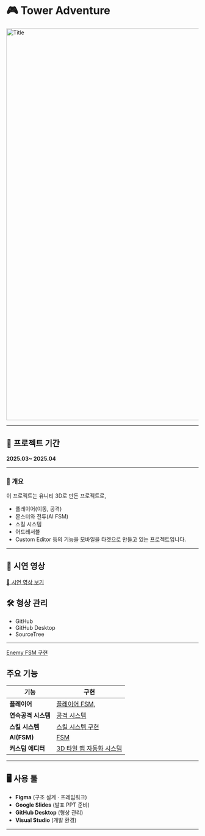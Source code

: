 



# 🎮 Tower Adventure

<img width="1536" height="1024" alt="Title" src="https://github.com/user-attachments/assets/8ed1129f-c123-4029-9405-e53067dddddb" />

---



## 📆 프로젝트 기간  

**2025.03~ 2025.04**



---


### 📖 개요  

이 프로젝트는 유니티 3D로 만든 프로젝트로,  

- 플레이어(이동, 공격)
- 몬스터와 전투(AI FSM)
- 스킬 시스템
- 어드레서블
- Custom Editor
  등의 기능을 모바일을 타겟으로 만들고 있는 프로젝트입니다.


---

## 🎥 시연 영상

[🎥 시연 영상 보기](https://www.youtube.com/watch?v=lvXLEIj9tC4)




## 🛠️ 형상 관리  

- GitHub  
- GitHub Desktop  
- SourceTree  

---

[Enemy FSM 구현](./Assets/Script/Entity/AI/ReadMe/ReadMe_EnemyFSM.md)

## 주요 기능

| 기능                | 구현                              |
| ------------------- | --------------------------------- |
| **플레이어**        | [플레이어 FSM](), |
| **연속공격 시스템** | [공격 시스템]()                   |
| **스킬 시스템**     | [스킬 시스템 구현](Assets/02.Scripts/Skills/Skill.md)              |
| **AI(FSM)** | [FSM](Assets/02.Scripts/Dimension/StateMachine/Enemy/EnemyStateMachine.md)                                 |
| **커스텀 에디터**   | [3D 타일 맵 자동화 시스템](Assets/02.Scripts/Dimension/TileGenerator.md)      |

---

## 🖥️ 사용 툴  

- **Figma** (구조 설계 · 프레임워크)  
- **Google Slides** (발표 PPT 준비)
- **GitHub Desktop** (형상 관리)  
- **Visual Studio** (개발 환경)

---





